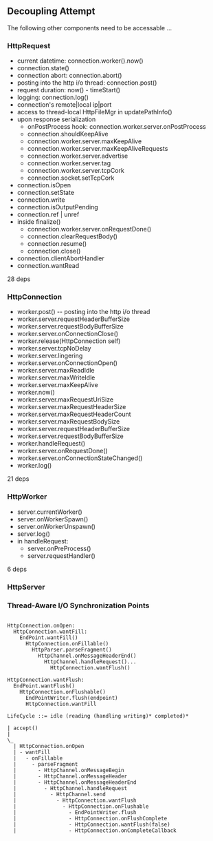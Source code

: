 
## Decoupling Attempt

The following other components need to be accessable ...

### HttpRequest

- current datetime: connection.worker().now()
- connection.state()
- connection abort: connection.abort()
- posting into the http i/o thread: connection.post()
- request duration: now() - timeStart()
- logging: connection.log()
- connection's remote|local ip|port
- access to thread-local HttpFileMgr in updatePathInfo()
- upon response serialization
  - onPostProcess hook: connection.worker.server.onPostProcess
  - connection.shouldKeepAlive
  - connection.worker.server.maxKeepAlive
  - connection.worker.server.maxKeepAliveRequests
  - connection.worker.server.advertise
  - connection.worker.server.tag
  - connection.worker.server.tcpCork
  - connection.socket.setTcpCork
- connection.isOpen
- connection.setState
- connection.write
- connection.isOutputPending
- connection.ref | unref
- inside finalize()
  - connection.worker.server.onRequestDone()
  - connection.clearRequestBody()
  - connection.resume()
  - connection.close()
- connection.clientAbortHandler
- connection.wantRead

28 deps

### HttpConnection

- worker.post() -- posting into the http i/o thread
- worker.server.requestHeaderBufferSize
- worker.server.requestBodyBufferSize
- worker.server.onConnectionClose()
- worker.release(HttpConnection self)
- worker.server.tcpNoDelay
- worker.server.lingering
- worker.server.onConnectionOpen()
- worker.server.maxReadIdle
- worker.server.maxWriteIdle
- worker.server.maxKeepAlive
- worker.now()
- worker.server.maxRequestUriSize
- worker.server.maxRequestHeaderSize
- worker.server.maxRequestHeaderCount
- worker.server.maxRequestBodySize
- worker.server.requestHeaderBufferSize
- worker.server.requestBodyBufferSize
- worker.handleRequest()
- worker.server.onRequestDone()
- worker.server.onConnectionStateChanged()
- worker.log()

21 deps

### HttpWorker

- server.currentWorker()
- server.onWorkerSpawn()
- server.onWorkerUnspawn()
- server.log()
- in handleRequest:
  - server.onPreProcess()
  - server.requestHandler()

6 deps

### HttpServer



### Thread-Aware I/O Synchronization Points

```

HttpConnection.onOpen:
  HttpConnection.wantFill:
    EndPoint.wantFill()
      HttpConnection.onFillable()
        HttpParser.parseFragment()
          HttpChannel.onMessageHeaderEnd()
            HttpChannel.handleRequest()...
              HttpConnection.wantFlush()

HttpConnection.wantFlush:
  EndPoint.wantFlush()
    HttpConnection.onFlushable()
      EndPointWriter.flush(endpoint)
      HttpConnection.wantFill

LifeCycle ::= idle (reading (handling writing)* completed)*

| accept()
|
\_
  | HttpConnection.onOpen
  | - wantFill
  |   - onFillable
  |     - parseFragment
  |       - HttpChannel.onMessageBegin
  |       - HttpChannel.onMessageHeader
  |       - HttpChannel.onMessageHeaderEnd
  |         - HttpChannel.handleRequest
  |           - HttpChannel.send
  |             - HttpConnection.wantFlush
  |               - HttpConnection.onFlushable
  |                 - EndPointWriter.flush
  |                 - HttpConnection.onFlushComplete
  |                 - HttpConnection.wantFlush(false)
  |                 - HttpConnection.onCompleteCallback

```



















